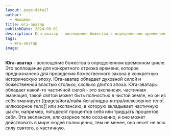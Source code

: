 ```yaml
---
layout: page-detail
author:
  - Яшодеви
title: юга-аватар
publishDate: 2024-09-01
description: Юга-аватар - воплощение божества в определенном временном цикле. Это воплощение для конкретного отрезка времени, которое предназначено для проведения божественного закона в конкретную историческую эпоху.
tags:
  - юга-аватар
image:
---
```

**Юга-аватар** - воплощение божества в определенном временном цикле. Это воплощение для конкретного отрезка времени, которое предназначено для проведения божественного закона в конкретную историческую эпоху. Юга-аватар обладает духовной силой и божественной властью столько, сколько длится эпоха. Юга-аватары обладает какой-то частичной силой - это экспансия, частичная эманация, такой святой может быть полностью в чистой земле, но он из себя эманирует [[pages/йога/лайя-йога/нидра-янтра/иллюзорное тело|иллюзорное тело]] или экспансию, в которую вкладывает частичную шакти, например, пятьдесят процентов себя или тридцать процентов себя. Эта экспансия, иллюзорное тело осознанно, и оно может действовать в мире людей полноценно, тем не менее, оно несет не всю силу святого, а частичную.

